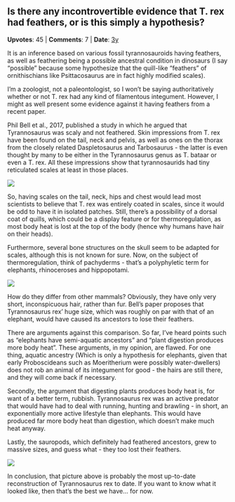 ## Is there any incontrovertible evidence that T. rex had feathers, or is this simply a hypothesis?
    
**Upvotes**: 45 | **Comments**: 7 | **Date**: [3y](https://www.quora.com/Is-there-any-incontrovertible-evidence-that-T-rex-had-feathers-or-is-this-simply-a-hypothesis/answer/Gary-Meaney)

It is an inference based on various fossil tyrannosauroids having feathers, as well as feathering being a possible ancestral condition in dinosaurs (I say “possible” because some hypothesize that the quill-like “feathers” of ornithischians like Psittacosaurus are in fact highly modified scales).

I’m a zoologist, not a paleontologist, so I won’t be saying authoritatively whether or not T. rex had any kind of filamentous integument. However, I might as well present some evidence against it having feathers from a recent paper.

Phil Bell et al., 2017, published a study in which he argued that Tyrannosaurus was scaly and not feathered. Skin impressions from T. rex have been found on the tail, neck and pelvis, as well as ones on the thorax from the closely related Daspletosaurus and Tarbosaurus - the latter is even thought by many to be either in the Tyrannosaurus genus as T. bataar or even a T. rex. All these impressions show that tyrannosaurids had tiny reticulated scales at least in those places.

![](https://qph.fs.quoracdn.net/main-qimg-0ee0f75db7e1a818203ba6061ad17283.webp)

So, having scales on the tail, neck, hips and chest would lead most scientists to believe that T. rex was entirely coated in scales, since it would be odd to have it in isolated patches. Still, there’s a possibility of a dorsal coat of quills, which could be a display feature or for thermoregulation, as most body heat is lost at the top of the body (hence why humans have hair on their heads).

Furthermore, several bone structures on the skull seem to be adapted for scales, although this is not known for sure. Now, on the subject of thermoregulation, think of pachyderms - that’s a polyphyletic term for elephants, rhinoceroses and hippopotami.

![](https://qph.fs.quoracdn.net/main-qimg-c5531546bf0048e2ef458135bb1383cf-lq)

How do they differ from other mammals? Obviously, they have only very short, inconspicuous hair, rather than fur. Bell’s paper proposes that Tyrannosaurus rex’ huge size, which was roughly on par with that of an elephant, would have caused its ancestors to lose their feathers.

There are arguments against this comparison. So far, I’ve heard points such as “elephants have semi-aquatic ancestors” and “plant digestion produces more body heat”. These arguments, in my opinion, are flawed. For one thing, aquatic ancestry (Which is only a hypothesis for elephants, given that early Proboscideans such as Moeritherium were possibly water-dwellers) does not rob an animal of its integument for good - the hairs are still there, and they will come back if necessary.

Secondly, the argument that digesting plants produces body heat is, for want of a better term, rubbish. Tyrannosaurus rex was an active predator that would have had to deal with running, hunting and brawling - in short, an exponentially more active lifestyle than elephants. This would have produced far more body heat than digestion, which doesn’t make much heat anyway.

Lastly, the sauropods, which definitely had feathered ancestors, grew to massive sizes, and guess what - they too lost their feathers.

![](https://qph.fs.quoracdn.net/main-qimg-79fff1349abebab7525b9a791c420157-lq)

In conclusion, that picture above is probably the most up-to-date reconstruction of Tyrannosaurus rex to date. If you want to know what it looked like, then that’s the best we have… for now.

